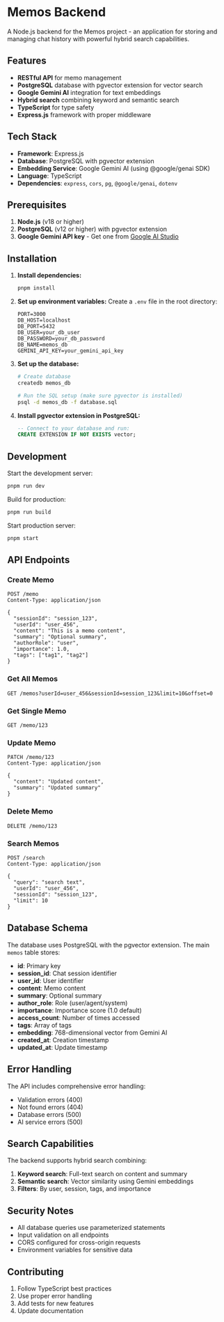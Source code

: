 # Memos Backend

A Node.js backend for the Memos project - an application for storing and managing chat history with powerful hybrid search capabilities.

## Features

- **RESTful API** for memo management
- **PostgreSQL** database with pgvector extension for vector search
- **Google Gemini AI** integration for text embeddings
- **Hybrid search** combining keyword and semantic search
- **TypeScript** for type safety
- **Express.js** framework with proper middleware

## Tech Stack

- **Framework**: Express.js
- **Database**: PostgreSQL with pgvector extension
- **Embedding Service**: Google Gemini AI (using @google/genai SDK)
- **Language**: TypeScript
- **Dependencies**: `express`, `cors`, `pg`, `@google/genai`, `dotenv`

## Prerequisites

1. **Node.js** (v18 or higher)
2. **PostgreSQL** (v12 or higher) with pgvector extension
3. **Google Gemini API key** - Get one from [Google AI Studio](https://makersuite.google.com/app/apikey)

## Installation

1. **Install dependencies:**

   ```bash
   pnpm install
   ```

2. **Set up environment variables:**
   Create a `.env` file in the root directory:

   ```env
   PORT=3000
   DB_HOST=localhost
   DB_PORT=5432
   DB_USER=your_db_user
   DB_PASSWORD=your_db_password
   DB_NAME=memos_db
   GEMINI_API_KEY=your_gemini_api_key
   ```

3. **Set up the database:**

   ```bash
   # Create database
   createdb memos_db

   # Run the SQL setup (make sure pgvector is installed)
   psql -d memos_db -f database.sql
   ```

4. **Install pgvector extension in PostgreSQL:**
   ```sql
   -- Connect to your database and run:
   CREATE EXTENSION IF NOT EXISTS vector;
   ```

## Development

Start the development server:

```bash
pnpm run dev
```

Build for production:

```bash
pnpm run build
```

Start production server:

```bash
pnpm start
```

## API Endpoints

### Create Memo

```http
POST /memo
Content-Type: application/json

{
  "sessionId": "session_123",
  "userId": "user_456",
  "content": "This is a memo content",
  "summary": "Optional summary",
  "authorRole": "user",
  "importance": 1.0,
  "tags": ["tag1", "tag2"]
}
```

### Get All Memos

```http
GET /memos?userId=user_456&sessionId=session_123&limit=10&offset=0
```

### Get Single Memo

```http
GET /memo/123
```

### Update Memo

```http
PATCH /memo/123
Content-Type: application/json

{
  "content": "Updated content",
  "summary": "Updated summary"
}
```

### Delete Memo

```http
DELETE /memo/123
```

### Search Memos

```http
POST /search
Content-Type: application/json

{
  "query": "search text",
  "userId": "user_456",
  "sessionId": "session_123",
  "limit": 10
}
```

## Database Schema

The database uses PostgreSQL with the pgvector extension. The main `memos` table stores:

- **id**: Primary key
- **session_id**: Chat session identifier
- **user_id**: User identifier
- **content**: Memo content
- **summary**: Optional summary
- **author_role**: Role (user/agent/system)
- **importance**: Importance score (1.0 default)
- **access_count**: Number of times accessed
- **tags**: Array of tags
- **embedding**: 768-dimensional vector from Gemini AI
- **created_at**: Creation timestamp
- **updated_at**: Update timestamp

## Error Handling

The API includes comprehensive error handling:

- Validation errors (400)
- Not found errors (404)
- Database errors (500)
- AI service errors (500)

## Search Capabilities

The backend supports hybrid search combining:

1. **Keyword search**: Full-text search on content and summary
2. **Semantic search**: Vector similarity using Gemini embeddings
3. **Filters**: By user, session, tags, and importance

## Security Notes

- All database queries use parameterized statements
- Input validation on all endpoints
- CORS configured for cross-origin requests
- Environment variables for sensitive data

## Contributing

1. Follow TypeScript best practices
2. Use proper error handling
3. Add tests for new features
4. Update documentation
